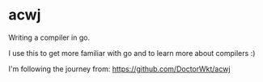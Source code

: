 # acwj

Writing a compiler in go.

I use this to get more familiar with go and to learn more about compilers :)

I'm following the journey from: https://github.com/DoctorWkt/acwj
